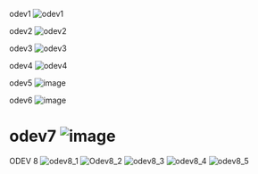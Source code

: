 odev1
![odev1](https://github.com/user-attachments/assets/0da39364-f805-4a20-8602-693462b928d2)

odev2
![odev2](https://github.com/user-attachments/assets/ac7b3335-bdf2-474a-be9f-54bccb310d38)

odev3
![odev3](https://github.com/user-attachments/assets/a85a1538-b248-462a-b1e9-e2c611a2a090)

odev4
![odev4](https://github.com/user-attachments/assets/9f753ec5-ebcd-460e-a9f8-78b864207b05)

odev5
![image](https://github.com/user-attachments/assets/946b48ec-799b-48ce-9a54-0062d77562dd)

odev6
![image](https://github.com/user-attachments/assets/f825a364-608c-4faa-9cf1-9fdeeffecf60)

odev7 
![image](https://github.com/user-attachments/assets/800c4dc2-b461-4fe3-86f6-bbebe2d3c242)
====================================================
ODEV 8 
![odev8_1](https://github.com/user-attachments/assets/7ce3dfcb-1d38-4bbf-a2f1-0e252ddba073)
![Odev8_2](https://github.com/user-attachments/assets/ca83b715-34a7-4c2b-8621-5161ef674e51)
![odev8_3](https://github.com/user-attachments/assets/ebc94618-5221-41b1-b630-9ddf593b8d55)
![odev8_4](https://github.com/user-attachments/assets/1e41929e-b78b-47f6-ae5d-e30de323fac3)
![odev8_5](https://github.com/user-attachments/assets/8ba23b82-0f72-47c0-824c-e2224de6250b)

